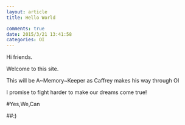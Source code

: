 ```yaml
---
layout: article
title: Hello World

comments: true
date: 2015/3/21 13:41:58
categories: OI
---
```




Hi friends.

Welcome to this site.

This will be A~Memory~Keeper as Caffrey makes his way through OI

I promise to fight harder to make our dreams come true!

#Yes,We,Can

##:)